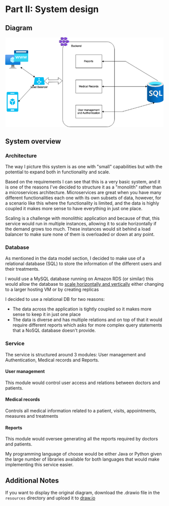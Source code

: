 # Part II: System design

## Diagram
![System Design](./resources/medical_system_design.png)

## System overview

### Architecture
The way I picture this system is as one with "small" capabilities but with the potential to expand both in functionality and scale.

Based on the requirements I can see that this is a very basic system, and it is one of the reasons I've decided to structure it as a "monolith" rather than a microservices architecture. Microservices are great when you have many different functionalities each one with its own subsets of data, however, for a scenario like this where the functionality is limited, and the data is highly coupled it makes more sense to have everything in just one place.

Scaling is a challenge with monolithic application and because of that, this service would run in multiple instances, allowing it to scale horizontally if the demand grows too much. These instances would sit behind a load balancer to make sure none of them is overloaded or down at any point.

### Database
As mentioned in the data model section, I decided to make use of a relational database (SQL) to store the information of the different users and their treatments.

I would use a MySQL database running on Amazon RDS (or similar) this would allow the database to [scale horizontally and vertically](https://aws.amazon.com/blogs/database/scaling-your-amazon-rds-instance-vertically-and-horizontally/) either changing to a larger hosting VM or by creating replicas

I decided to use a relational DB for two reasons:
- The data across the application is tightly coupled so it makes more sense to keep it in just one place
- The data is diverse and has multiple relations and on top of that it would require different reports which asks for more complex query statements that a NoSQL database doesn't provide.

### Service
The service is structured around 3 modules: User management and Authentication, Medical records and Reports.

#### User management
This module would control user access and relations between doctors and patients.

#### Medical records
Controls all medical information related to a patient, visits, appointments, measures and treatments

#### Reports
This module would oversee generating all the reports required by doctors and patients.

My programming language of choose would be either Java or Python given the large number of libraries available for both languages that would make implementing this service easier.

## Additional Notes
If you want to display the original diagram, download the .drawio file in the `resources` directory and upload it to [draw.io](https://app.diagrams.net/)
